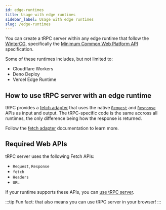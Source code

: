 ```yaml
---
id: edge-runtimes
title: Usage with edge runtimes
sidebar_label: Usage with edge runtimes
slug: /edge-runtimes
---
```


You can create a tRPC server within any edge runtime that follow the [WinterCG](https://wintercg.org/), specifically the [Minimum Common Web Platform API](https://common-min-api.proposal.wintercg.org/) specification.

Some of these runtimes includes, but not limited to:

- Cloudflare Workers
- Deno Deploy
- Vercel Edge Runtime

## How to use tRPC server with an edge runtime

tRPC provides a [fetch adapter](/docs/fetch) that uses the native [`Request`](https://developer.mozilla.org/en-US/docs/Web/API/Request) and [`Response`](https://developer.mozilla.org/en-US/docs/Web/API/Response) APIs as input and output. The tRPC-specific code is the same accross all runtimes, the only difference being how the response is returned.

Follow the [fetch adapter](/docs/fetch) documentation to learn more.

## Required Web APIs

tRPC server uses the following Fetch APIs:

- `Request`, `Response`
- `fetch`
- `Headers`
- `URL`

If your runtime supports these APIs, you can [use tRPC server](#how-to-use-trpc-server-with-an-edge-runtime).

:::tip
Fun fact: that also means you can use tRPC server in your browser!
:::
